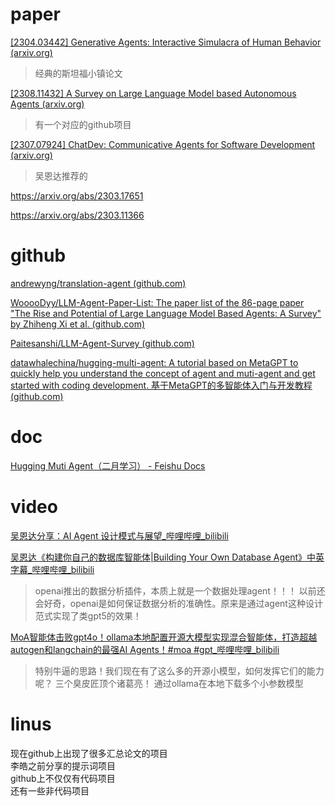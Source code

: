# paper
[[2304.03442] Generative Agents: Interactive Simulacra of Human Behavior (arxiv.org)](https://arxiv.org/abs/2304.03442)
> 经典的斯坦福小镇论文

[[2308.11432] A Survey on Large Language Model based Autonomous Agents (arxiv.org)](https://arxiv.org/abs/2308.11432)
> 有一个对应的github项目

[[2307.07924] ChatDev: Communicative Agents for Software Development (arxiv.org)](https://arxiv.org/abs/2307.07924)
> 吴恩达推荐的

https://arxiv.org/abs/2303.17651

https://arxiv.org/abs/2303.11366



# github
[andrewyng/translation-agent (github.com)](https://github.com/andrewyng/translation-agent)

[WooooDyy/LLM-Agent-Paper-List: The paper list of the 86-page paper "The Rise and Potential of Large Language Model Based Agents: A Survey" by Zhiheng Xi et al. (github.com)](https://github.com/WooooDyy/LLM-Agent-Paper-List)

[Paitesanshi/LLM-Agent-Survey (github.com)](https://github.com/Paitesanshi/LLM-Agent-Survey)

[datawhalechina/hugging-multi-agent: A tutorial based on MetaGPT to quickly help you understand the concept of agent and muti-agent and get started with coding development. 基于MetaGPT的多智能体入门与开发教程 (github.com)](https://github.com/datawhalechina/hugging-multi-agent/tree/main?tab=readme-ov-file)


# doc
[Hugging Muti Agent（二月学习） - Feishu Docs](https://deepwisdom.feishu.cn/wiki/MLILw0EdRiyiYRkJLgOcskyAnUh)

# video
[吴恩达分享：AI Agent 设计模式与展望_哔哩哔哩_bilibili](https://www.bilibili.com/video/BV1rm41167zX/?vd_source=1781cc4e540cf27bcf0ed040e7626434)

[吴恩达《构建你自己的数据库智能体|Building Your Own Database Agent》中英字幕_哔哩哔哩_bilibili](https://www.bilibili.com/video/BV1RD421M7xK/?spm_id_from=333.1007.tianma.6-3-21.click&vd_source=1781cc4e540cf27bcf0ed040e7626434)
> openai推出的数据分析插件，本质上就是一个数据处理agent！！！
> 以前还会好奇，openai是如何保证数据分析的准确性。原来是通过agent这种设计范式实现了类gpt5的效果！


[MoA智能体击败gpt4o！ollama本地配置开源大模型实现混合智能体，打造超越autogen和langchain的最强AI Agents！#moa #gpt_哔哩哔哩_bilibili](https://www.bilibili.com/video/BV19b421H7oU/?spm_id_from=333.1007.tianma.2-2-5.click&vd_source=1781cc4e540cf27bcf0ed040e7626434)
> 特别牛逼的思路！我们现在有了这么多的开源小模型，如何发挥它们的能力呢？
> 三个臭皮匠顶个诸葛亮！
> 通过ollama在本地下载多个小参数模型





# linus
现在github上出现了很多汇总论文的项目  
李皓之前分享的提示词项目  
github上不仅仅有代码项目  
还有一些非代码项目  